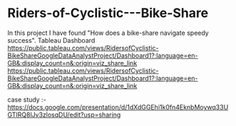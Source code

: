 # Riders-of-Cyclistic---Bike-Share
In this project I have found "How does a bike-share navigate speedy success".
Tableau Dashboard https://public.tableau.com/views/RidersofCyclistic-BikeShareGoogleDataAnalystProject/Dashboard1?:language=en-GB&:display_count=n&:origin=viz_share_link https://public.tableau.com/views/RidersofCyclistic-BikeShareGoogleDataAnalystProject/Dashboard1?:language=en-GB&:display_count=n&:origin=viz_share_link


case study :- https://docs.google.com/presentation/d/1dXdGGEhi1k0fn4EknbMoywq33UGTIRQ8lJv3zlosqDU/edit?usp=sharing
